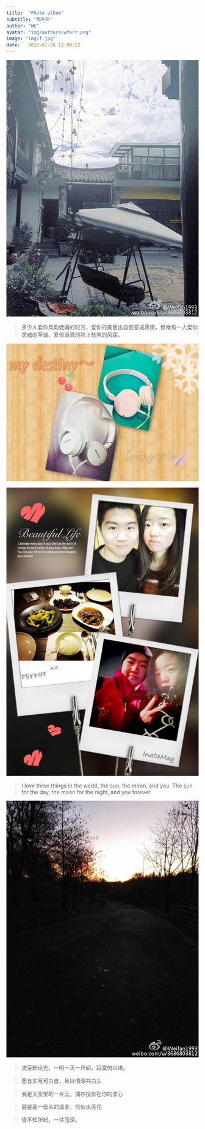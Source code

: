 ```yaml
---
title:  "Photo album"
subtitle: "那些年"
author: "WE"
avatar: "img/authors/wferr.png"
image: "img/f.jpg"
date:   2016-01-26 12:00:12
---
```


![云南](img/g.jpg)

> 多少人爱你风韵妩媚的时光，爱你的美丽出自假意或真情，但唯有一人爱你灵魂的至诚，爱你渐衰的脸上愁苦的风霜。

![耳机](img/h.jpg)

![合照](img/i.jpg)

> I love three things in the world, the sun, the moon, and you. The sun for the day, the moon for the night, and you forever.

![深夜](img/j.jpg)

> 流萤断续光，一明一灭一尺间，寂寞何以堪。

> 愿有岁月可白首，且以情深共白头

> 我是天空里的一片云，偶尔投影在你的波心

> 最是那一低头的温柔，恰似水莲花

> 情不知所起，一往而深。

 